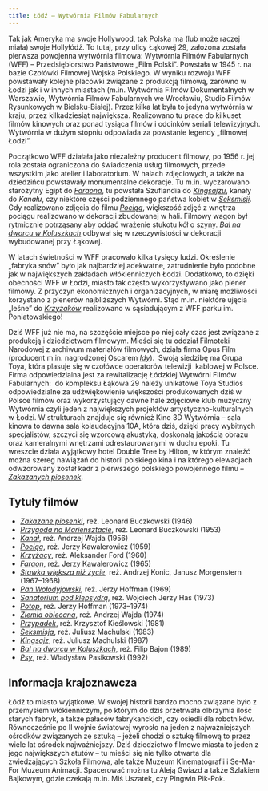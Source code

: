 ```yaml
---
title: Łódź – Wytwórnia Filmów Fabularnych
---
```


Tak jak Ameryka ma swoje Hollywood, tak Polska ma (lub może raczej miała) swoje Hollyłódź. To tutaj, przy ulicy Łąkowej 29, założona została pierwsza powojenna wytwórnia filmowa: Wytwórnia Filmów Fabularnych (WFF) – Przedsiębiorstwo Państwowe „Film Polski”. Powstała w 1945 r. na bazie Czołówki Filmowej Wojska Polskiego. W wyniku rozwoju WFF powstawały kolejne placówki związane z produkcją filmową, zarówno w Łodzi jak i w innych miastach (m.in. Wytwórnia Filmów Dokumentalnych w Warszawie, Wytwórnia Filmów Fabularnych we Wrocławiu, Studio Filmów Rysunkowych w Bielsku-Białej). Przez kilka lat była to jedyna wytwórnia w kraju, przez kilkadziesiąt największa. Realizowano tu prace do kilkuset filmów kinowych oraz ponad tysiąca filmów i odcinków seriali telewizyjnych. Wytwórnia w dużym stopniu odpowiada za powstanie legendy „filmowej Łodzi”. 

Początkowo WFF działała jako niezależny producent filmowy, po 1956 r. jej rola została ograniczona do świadczenia usług filmowych, przede wszystkim jako atelier i laboratorium. W halach zdjęciowych, a także na dziedzińcu powstawały monumentalne dekoracje. Tu m.in. wyczarowano starożytny Egipt do [*Faraona*](/filmy/faraon/), tu powstała Szuflandia do [*Kingsajzu*](/filmy/kingsajz/), kanały do *Kanału*, czy niektóre części podziemnego państwa kobiet w [*Seksmisji*](/filmy/seksmisja/). Gdy realizowano zdjęcia do filmu [*Pociąg*](/filmy/pociag/), większość zdjęć z wnętrza pociągu realizowano w dekoracji zbudowanej w hali. Filmowy wagon był rytmicznie potrząsany aby oddać wrażenie stukotu kół o szyny. [*Bal na dworcu w Koluszkach*](/filmy/bal-na-dworcu-w-koluszkach/) odbywał się w rzeczywistości w dekoracji wybudowanej przy Łąkowej. 

W latach świetności w WFF pracowało kilka tysięcy ludzi. Określenie „fabryka snów” było jak najbardziej adekwatne, zatrudnienie było podobne jak w największych zakładach włókienniczych Łodzi. Dodatkowo, to dzięki obecności WFF w Łodzi, miasto tak często wykorzystywano jako plener filmowy. Z przyczyn ekonomicznych i organizacyjnych, w miarę możliwości korzystano z plenerów najbliższych Wytwórni. Stąd m.in. niektóre ujęcia „leśne” do [*Krzyżaków*](/filmy/krzyzacy/) realizowano w sąsiadującym z WFF parku im. Poniatowskiego! 

Dziś WFF już nie ma, na szczęście miejsce po niej cały czas jest związane z produkcją i dziedzictwem filmowym. Mieści się tu oddział Filmoteki Narodowej z archiwum materiałów filmowych, działa firma Opus Film (producent m.in. nagrodzonej Oscarem [*Idy*](/filmy/ida/)).  Swoją siedzibę ma Grupa Toya, która plasuje się w czołówce operatorów telewizji  kablowej w Polsce. Firma odpowiedzialna jest za rewitalizację Łódzkiej Wytwórni Filmów Fabularnych:  do kompleksu Łąkowa 29 należy unikatowe Toya Studios odpowiedzialne za udźwiękowienie większości produkowanych dziś w Polsce filmów oraz wykorzystujący dawne hale zdjęciowe klub muzyczny Wytwórnia czyli jeden z największych projektów artystyczno-kulturalnych w Łodzi. W strukturach znajduje się również Kino 3D Wytwórnia – sala kinowa to dawna sala kolaudacyjna 10A, która dziś, dzięki pracy wybitnych specjalistów, szczyci się wzorcową akustyką, doskonalą jakością obrazu oraz kameralnymi wnętrzami odrestaurowanymi w duchu epoki. Tu wreszcie działa wyjątkowy hotel Double Tree by Hilton, w którym znaleźć można szereg nawiązań do historii polskiego kina i na którego elewacjach odwzorowany został kadr z pierwszego polskiego powojennego filmu – [*Zakazanych piosenek*](/filmy/zakazane-piosenki/).

## Tytuły filmów

- [*Zakazane piosenki*](/filmy/zakazane-piosenki/), reż. Leonard Buczkowski (1946)
- [*Przygoda na Mariensztacie*](/filmy/przygoda-na-mariensztacie/), reż. Leonard Buczkowski (1953)
- [*Kanał*](/filmy/kanal/), reż. Andrzej Wajda (1956)
- [*Pociąg*](/filmy/pociag/), reż. Jerzy Kawalerowicz (1959)
- [*Krzyżacy*](/filmy/krzyzacy/), reż. Aleksander Ford (1960)
- [*Faraon*](/filmy/faraon/), reż. Jerzy Kawalerowicz (1965)
- [*Stawka większa niż życie*](/filmy/stawka-wieksza-niz-zycie/), reż. Andrzej Konic, Janusz Morgenstern (1967–1968)
- [*Pan Wołodyjowski*](/filmy/pan-wolodyjowski/), reż. Jerzy Hoffman (1969)
- [*Sanatorium pod klepsydrą*](/filmy/sanatorium-pod-klepsydra/), reż. Wojciech Jerzy Has (1973)
- [*Potop*](/filmy/potop/), reż. Jerzy Hoffman (1973–1974)
- [*Ziemia obiecana*](/filmy/ziemia-obiecana/), reż. Andrzej Wajda (1974)
- [*Przypadek*](/filmy/przypadek/), reż. Krzysztof Kieślowski (1981)
- [*Seksmisja*](/filmy/seksmisja/), reż. Juliusz Machulski (1983)
- [*Kingsajz*](/filmy/kingsajz/), reż. Juliusz Machulski (1987)
- [*Bal na dworcu w Koluszkach*](/filmy/bal-na-dworcu-w-koluszkach/), reż. Filip Bajon (1989)
- [*Psy*](/filmy/psy/), reż. Władysław Pasikowski (1992)

## Informacja krajoznawcza

Łódź to miasto wyjątkowe. W swojej historii bardzo mocno związane było z przemysłem włókienniczym, po którym do dziś przetrwała olbrzymia ilość starych fabryk, a także pałaców fabrykanckich, czy osiedli dla robotników. Równocześnie po II wojnie światowej wyrosło na jeden z najważniejszych ośrodków związanych ze sztuką – jeżeli chodzi o sztukę filmową to przez wiele lat ośrodek najważniejszy. Dziś dziedzictwo filmowe miasta to jeden z jego największych atutów – tu mieści się nie tylko otwarta dla zwiedzających Szkoła Filmowa, ale także Muzeum Kinematografii i Se-Ma-For Muzeum Animacji. Spacerować można tu Aleją Gwiazd a także Szlakiem Bajkowym, gdzie czekają m.in. Miś Uszatek, czy Pingwin Pik-Pok.